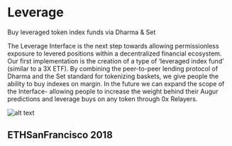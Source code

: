 # Leverage
Buy leveraged token index funds via Dharma &amp; Set

The Leverage Interface is the next step towards allowing permissionless exposure to levered positions within a decentralized financial ecosystem. Our first implementation is the creation of a type of ‘leveraged index fund’ (similar to a 3X ETF). By combining the peer-to-peer lending protocol of Dharma and the Set standard for tokenizing baskets, we give people the ability to buy indexes on margin. In the future we can expand the scope of the Interface- allowing people to increase the weight behind their Augur predictions and leverage buys on any token through 0x Relayers. 

![alt text](https://i.imgur.com/G0eRuaa.jpg)

## ETHSanFrancisco 2018
